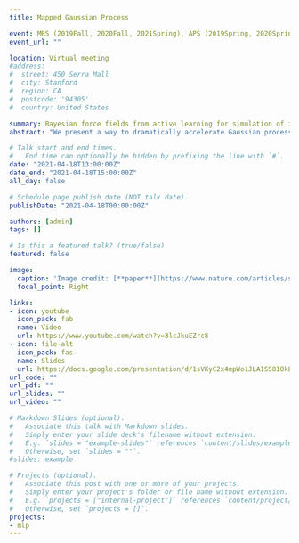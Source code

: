 ```yaml
---
title: Mapped Gaussian Process

event: MRS (2019Fall, 2020Fall, 2021Spring), APS (2019Spring, 2020Spring, 2021Spring)
event_url: "" 

location: Virtual meeting
#address:
#  street: 450 Serra Mall
#  city: Stanford
#  region: CA
#  postcode: '94305'
#  country: United States

summary: Bayesian force fields from active learning for simulation of inter-dimensional transformation of stanene 
abstract: "We present a way to dramatically accelerate Gaussian process models for interatomic force fields based on many-body kernels by mapping both forces and uncertainties onto functions of low-dimensional features. This allows for automated active learning of models combining near-quantum accuracy, built-in uncertainty, and constant cost of evaluation that is comparable to classical analytical models, capable of simulating millions of atoms. Using this approach, we perform large-scale molecular dynamics simulations of the stability of the stanene monolayer. We discover an unusual phase transformation mechanism of 2D stanene, where ripples lead to nucleation of bilayer defects, densification into a disordered multilayer structure, followed by formation of bulk liquid at high temperature or nucleation and growth of the 3D bcc crystal at low temperature. The presented method opens possibilities for rapid development of fast accurate uncertainty-aware models for simulating long-time large-scale dynamics of complex materials.."

# Talk start and end times.
#   End time can optionally be hidden by prefixing the line with `#`.
date: "2021-04-18T13:00:00Z"
date_end: "2021-04-18T15:00:00Z"
all_day: false

# Schedule page publish date (NOT talk date).
publishDate: "2021-04-18T00:00:00Z"

authors: [admin]
tags: []

# Is this a featured talk? (true/false)
featured: false

image:
  caption: 'Image credit: [**paper**](https://www.nature.com/articles/s41524-021-00510-y)'
  focal_point: Right

links:
- icon: youtube
  icon_pack: fab
  name: Video
  url: https://www.youtube.com/watch?v=3lcJkuEZrc8
- icon: file-alt
  icon_pack: fas
  name: Slides
  url: https://docs.google.com/presentation/d/1sVKyC2x4mpWo1JLA1SS8IOkLLwEoFVhBtxVR-TSkIoc/edit?usp=sharing
url_code: ""
url_pdf: ""
url_slides: "" 
url_video: "" 

# Markdown Slides (optional).
#   Associate this talk with Markdown slides.
#   Simply enter your slide deck's filename without extension.
#   E.g. `slides = "example-slides"` references `content/slides/example-slides.md`.
#   Otherwise, set `slides = ""`.
#slides: example

# Projects (optional).
#   Associate this post with one or more of your projects.
#   Simply enter your project's folder or file name without extension.
#   E.g. `projects = ["internal-project"]` references `content/project/deep-learning/index.md`.
#   Otherwise, set `projects = []`.
projects:
- mlp 
---
```


<!---
{{% callout note %}}
Click on the **Slides** button above to view the built-in slides feature.
{{% /callout %}}

Slides can be added in a few ways:

- **Create** slides using Wowchemy's [*Slides*](https://wowchemy.com/docs/managing-content/#create-slides) feature and link using `slides` parameter in the front matter of the talk file
- **Upload** an existing slide deck to `static/` and link using `url_slides` parameter in the front matter of the talk file
- **Embed** your slides (e.g. Google Slides) or presentation video on this page using [shortcodes](https://wowchemy.com/docs/writing-markdown-latex/).

Further event details, including [page elements](https://wowchemy.com/docs/writing-markdown-latex/) such as image galleries, can be added to the body of this page.
-->
